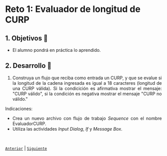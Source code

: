 # Reto 1: Evaluador de longitud de CURP

<div style="text-align: justify;">

## 1. Objetivos :dart:

- El alumno pondrá en práctica lo aprendido.

## 2. Desarrollo :hammer:

1. Construya un flujo que reciba como entrada un CURP, y que se evalue si la longitud de la cadena ingresada es igual a 18 caracteres (longitud de una CURP válida). Si la condicición es afirmativa mostrar el mensaje: "CURP válido", si la condición es negativa mostrar el mensaje "CURP no válido."

Indicaciones:
- Crea un nuevo archivo con flujo de trabajo *Sequence* con el nombre EvaluadorCURP.
- Utiliza las actividades *Input Dialog*, *If* y *Message Box*.

<br>

[`Anterior`](../Challenge-01/README.md) | [`Siguiente`](../Example-02/README.md)

</div>